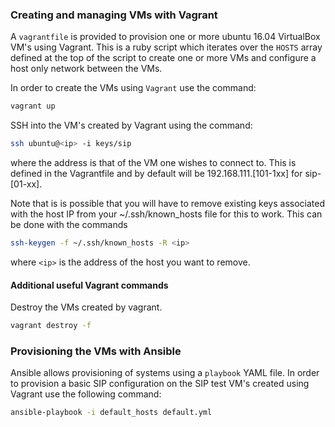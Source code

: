 

### Creating and managing VMs with Vagrant
A `vagrantfile` is provided to provision one or more ubuntu 16.04
VirtualBox VM's using Vagrant. This is a ruby script which iterates over
the `HOSTS` array defined at the top of the script to create one or more
VMs and configure a host only network between the VMs.

In order to create the VMs using `Vagrant` use the command:

```bash
vagrant up
```

SSH into the VM's created by Vagrant using the command:

```bash
ssh ubuntu@<ip> -i keys/sip
```

where the <ip> address is that of the VM one wishes to connect to. This
is defined in the Vagrantfile and by default will be 192.168.111.[101-1xx]
for sip-[01-xx].

Note that is is possible that you will have to remove existing keys associated
with the host IP from your ~/.ssh/known_hosts file for this to work. This can
be done with the commands

```bash
ssh-keygen -f ~/.ssh/known_hosts -R <ip>
```

where `<ip>` is the address of the host you want to remove.


#### Additional useful Vagrant commands

Destroy the VMs created by vagrant.
```bash
vagrant destroy -f
```

### Provisioning the VMs with Ansible

Ansible allows provisioning of systems using a `playbook` YAML file. In order
to provision a basic SIP configuration on the SIP test VM's created using
Vagrant use the following command:

```bash
ansible-playbook -i default_hosts default.yml
```
